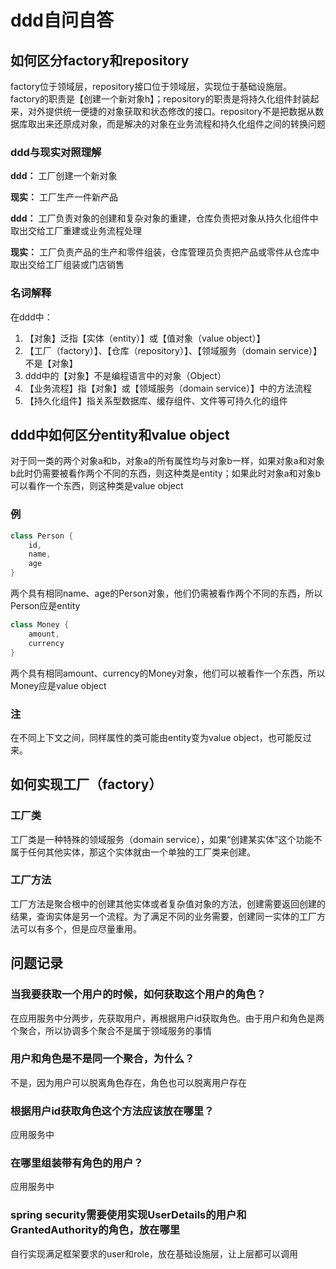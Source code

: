 # ddd自问自答

## 如何区分factory和repository

factory位于领域层，repository接口位于领域层，实现位于基础设施层。\
factory的职责是【创建一个新对象h】；repository的职责是将持久化组件封装起来，对外提供统一便捷的对象获取和状态修改的接口。repository不是把数据从数据库取出来还原成对象，而是解决的对象在业务流程和持久化组件之间的转换问题

### ddd与现实对照理解

**ddd：** 工厂创建一个新对象

**现实：** 工厂生产一件新产品

**ddd：** 工厂负责对象的创建和复杂对象的重建，仓库负责把对象从持久化组件中取出交给工厂重建或业务流程处理

**现实：** 工厂负责产品的生产和零件组装，仓库管理员负责把产品或零件从仓库中取出交给工厂组装或门店销售

### 名词解释

在ddd中：

1. 【对象】泛指【实体（entity）】或【值对象（value object）】
2. 【工厂（factory）】、【仓库（repository）】、【领域服务（domain service）】不是【对象】
3. ddd中的【对象】不是编程语言中的对象（Object）
4. 【业务流程】指【对象】或【领域服务（domain service）】中的方法流程
5. 【持久化组件】指关系型数据库、缓存组件、文件等可持久化的组件

## ddd中如何区分entity和value object

对于同一类的两个对象a和b，对象a的所有属性均与对象b一样，如果对象a和对象b此时仍需要被看作两个不同的东西，则这种类是entity；如果此时对象a和对象b可以看作一个东西，则这种类是value object

### 例

```Java
class Person {
    id,
    name,
    age
}
```

两个具有相同name、age的Person对象，他们仍需被看作两个不同的东西，所以Person应是entity

```Java
class Money {
    amount,
    currency
}
```

两个具有相同amount、currency的Money对象，他们可以被看作一个东西，所以Money应是value object

### 注

在不同上下文之间，同样属性的类可能由entity变为value object，也可能反过来。

## 如何实现工厂（factory）

### 工厂类

工厂类是一种特殊的领域服务（domain service），如果“创建某实体”这个功能不属于任何其他实体，那这个实体就由一个单独的工厂类来创建。

### 工厂方法

工厂方法是聚合根中的创建其他实体或者复杂值对象的方法，创建需要返回创建的结果，查询实体是另一个流程。为了满足不同的业务需要，创建同一实体的工厂方法可以有多个，但是应尽量重用。

## 问题记录

### 当我要获取一个用户的时候，如何获取这个用户的角色？

在应用服务中分两步，先获取用户，再根据用户id获取角色。由于用户和角色是两个聚合，所以协调多个聚合不是属于领域服务的事情

### 用户和角色是不是同一个聚合，为什么？

不是，因为用户可以脱离角色存在，角色也可以脱离用户存在

### 根据用户id获取角色这个方法应该放在哪里？

应用服务中

### 在哪里组装带有角色的用户？

应用服务中

### spring security需要使用实现UserDetails的用户和GrantedAuthority的角色，放在哪里

自行实现满足框架要求的user和role，放在基础设施层，让上层都可以调用

